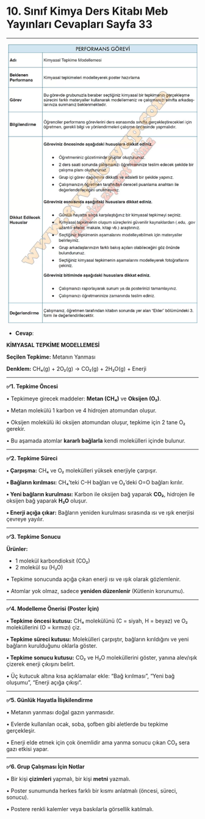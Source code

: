 # 10. Sınıf Kimya Ders Kitabı Meb Yayınları Cevapları Sayfa 33

---

![Image 1](./image_1.webp)

-   **Cevap**:

**KİMYASAL TEPKİME MODELLEMESİ**

**Seçilen Tepkime:** Metanın Yanması

**Denklem:** CH₄(g) + 2O₂(g) → CO₂(g) + 2H₂O(g) + Enerji

* * *

**✅1. Tepkime Öncesi**

• Tepkimeye girecek maddeler: **Metan (CH₄)** ve **Oksijen (O₂)**.

• Metan molekülü 1 karbon ve 4 hidrojen atomundan oluşur.

• Oksijen molekülü iki oksijen atomundan oluşur, tepkime için 2 tane O₂ gerekir.

• Bu aşamada atomlar **kararlı bağlarla** kendi molekülleri içinde bulunur.

* * *

**✅2. Tepkime Süreci**

**• Çarpışma:** CH₄ ve O₂ molekülleri yüksek enerjiyle çarpışır.

**• Bağların kırılması:** CH₄’teki C–H bağları ve O₂’deki O=O bağları kırılır.

**• Yeni bağların kurulması:** Karbon ile oksijen bağ yaparak **CO₂**, hidrojen ile oksijen bağ yaparak **H₂O** oluşur.

**• Enerji açığa çıkar:** Bağların yeniden kurulması sırasında ısı ve ışık enerjisi çevreye yayılır.

* * *

**✅3. Tepkime Sonucu**

**Ürünler:**

-   1 molekül karbondioksit (CO₂)
-   2 molekül su (H₂O)

• Tepkime sonucunda açığa çıkan enerji ısı ve ışık olarak gözlemlenir.

• Atomlar yok olmaz, sadece **yeniden düzenlenir** (Kütlenin korunumu).

* * *

**✅4. Modelleme Önerisi (Poster İçin)**

**• Tepkime öncesi kutusu:** CH₄ molekülünü (C = siyah, H = beyaz) ve O₂ moleküllerini (O = kırmızı) çiz.

**• Tepkime süreci kutusu:** Molekülleri çarpıştır, bağların kırıldığını ve yeni bağların kurulduğunu oklarla göster.

**• Tepkime sonucu kutusu:** CO₂ ve H₂O moleküllerini göster, yanına alev/ışık çizerek enerji çıkışını belirt.

• Üç kutucuk altına kısa açıklamalar ekle: “Bağ kırılması”, “Yeni bağ oluşumu”, “Enerji açığa çıkışı”.

* * *

**✅5. Günlük Hayatla İlişkilendirme**

• Metanın yanması doğal gazın yanmasıdır.

• Evlerde kullanılan ocak, soba, şofben gibi aletlerde bu tepkime gerçekleşir.

• Enerji elde etmek için çok önemlidir ama yanma sonucu çıkan CO₂ sera gazı etkisi yapar.

* * *

**✅6. Grup Çalışması İçin Notlar**

• Bir kişi **çizimleri** yapmalı, bir kişi **metni** yazmalı.

• Poster sunumunda herkes farklı bir kısmı anlatmalı (öncesi, süreci, sonucu).

• Postere renkli kalemler veya baskılarla görsellik katılmalı.